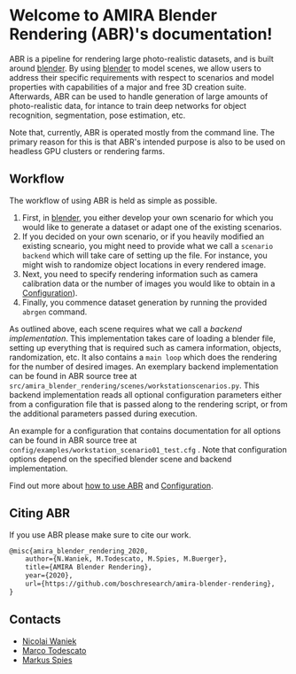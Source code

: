 

# Welcome to AMIRA Blender Rendering (ABR)'s documentation!

ABR is a pipeline for rendering large photo-realistic datasets, and is built
around [blender](www.blender.org). By using [blender](www.blender.org) to model scenes, 
we allow users to address
their specific requirements with respect to scenarios and model properties with
capabilities of a major and free 3D creation suite. Afterwards, ABR can be used
to handle generation of large amounts of photo-realistic data, for intance to
train deep networks for object recognition, segmentation, pose estimation, etc.

Note that, currently, ABR is operated mostly from the command line. The primary
reason for this is that ABR's intended purpose is also to be used on headless
GPU clusters or rendering farms.

## Workflow

The workflow of using ABR is held as simple as possible.

1. First, in [blender](www.blender.org), you either develop your own scenario for which you would
   like to generate a dataset or adapt one of the existing scenarios.
2. If you decided on your own scenario, or if you heavily modified an existing
   scneario, you might need to provide what we call a `scenario backend` which
   will take care of setting up the file. For instance, you might wish to
   randomize object locations in every rendered image.
3. Next, you need to specify rendering information such as camera calibration
   data or the number of images you would like to obtain in a 
   [Configuration](./configs/overview.md)).
4. Finally, you commence dataset generation by running the provided `abrgen`
   command.

As outlined above, each scene requires what we call a *backend implementation*. 
This implementation takes care of loading a blender file, setting up everything that 
is required such as camera information, objects, randomization, etc.
It also contains a `main loop` which does the rendering for the number of desired images. 
An exemplary backend implementation can be found in ABR source tree at
`src/amira_blender_rendering/scenes/workstationscenarios.py`.
This backend implementation reads all optional configuration parameters either
from a configuration file that is passed along to the rendering script, or from
the additional parameters passed during execution.

An example for a configuration that contains documentation for all options can
be found in ABR source tree at `config/examples/workstation_scenario01_test.cfg` .
Note that configuration options depend on the specified blender scene and backend
implementation.

Find out more about [how to use ABR](./using.md) and [Configuration](./configs/overview.md).

## Citing ABR

If you use ABR please make sure to cite our work.

```latex
@misc{amira_blender_rendering_2020,
    author={N.Waniek, M.Todescato, M.Spies, M.Buerger},
    title={AMIRA Blender Rendering},
    year={2020},
    url={https://github.com/boschresearch/amira-blender-rendering},
}
```

## Contacts<a name="contacts"></a>

- [Nicolai Waniek](mailto:n@rochus.net)
- [Marco Todescato](mailto:Marco.Todescato@de.bosch.com)
- [Markus Spies](mailto:Markus.Spies2@de.bosch.com)

